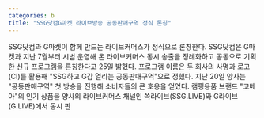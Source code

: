 ```yaml
---
categories: b
title: "SSG닷컴G마켓 라이브방송 공동판매구역 정식 론칭"
---
```

SSG닷컴과 G마켓이 함께 만드는 라이브커머스가 정식으로 론칭한다. SSG닷컴은 G마켓과 지난 7월부터 시범 운영해 온 라이브커머스 동시 송출을 정례화하고 공동으로 기획한 신규 프로그램을 론칭한다고 25일 밝혔다. 프로그램 이름은 두 회사의 사명과 로고(CI)를 활용해 "SSG하고 G갑 열리는 공동판매구역"으로 정했다. 지난 20일 양사는 "공동판매구역" 첫 방송을 진행해 소비자들의 큰 호응을 얻었다. 캠핑용품 브랜드 "코베아"의 인기 상품을 양사의 라이브커머스 채널인 쓱라이브(SSG.LIVE)와 G라이브(G.LIVE)에서 동시 판